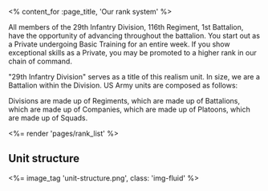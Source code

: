 <% content_for :page_title, 'Our rank system' %>

All members of the 29th Infantry Division, 116th Regiment, 1st Battalion, have
the opportunity of advancing throughout the battalion. You start out as a
Private undergoing Basic Training for an entire week. If you show exceptional
skills as a Private, you may be promoted to a higher rank in our chain of
command.

"29th Infantry Division" serves as a title of this realism unit. In size, we
are a Battalion within the Division. US Army units are composed as follows:

Divisions are made up of Regiments, which are made up of Battalions, which are
made up of Companies, which are made up of Platoons, which are made up of
Squads.

<%= render 'pages/rank_list' %>

## Unit structure
<%= image_tag 'unit-structure.png', class: 'img-fluid' %>

